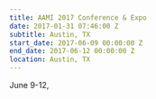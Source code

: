 ```yaml
---
title: AAMI 2017 Conference & Expo
date: 2017-01-31 07:46:00 Z
subtitle: Austin, TX
start_date: 2017-06-09 00:00:00 Z
end_date: 2017-06-12 00:00:00 Z
location: Austin, TX
---
```



June 9-12, 